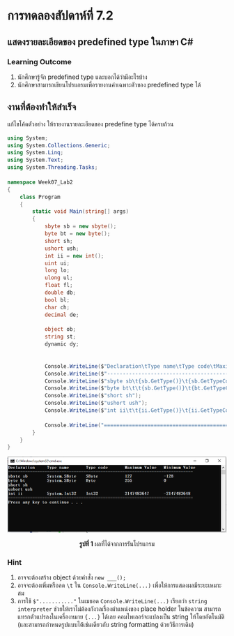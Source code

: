 # การทดลองสัปดาห์ที่ 7.2 #
## แสดงรายละเอียดของ predefined type ในภาษา C#  ##


### Learning Outcome ###
1. นักศึกษารู้จัก predefined type และบอกได้ว่ามีอะไรบ้าง
2. นักศึกษาสามารถเขียนโปรแกรมเพื่อรายงานค่าเฉพาะตัวของ predefined type ได้

## งานที่ต้องทำให้สำเร็จ ##

แก้ไขโค้ดตัวอย่าง ให้รายงานรายละเอียดของ predefine type ได้ครบถ้วน
```cs
using System;
using System.Collections.Generic;
using System.Linq;
using System.Text;
using System.Threading.Tasks;

namespace Week07_Lab2
{
    class Program
    {
        static void Main(string[] args)
        {
            sbyte sb = new sbyte();
            byte bt = new byte();
            short sh;
            ushort ush;
            int ii = new int();
            uint ui;
            long lo;
            ulong ul;
            float fl;
            double db;
            bool bl;
            char ch;
            decimal de;

            object ob;
            string st;
            dynamic dy;


            Console.WriteLine($"Declaration\tType name\tType code\tMaximum Value\tMinimum Value");
            Console.WriteLine($"----------------------------------------------------------------------------");
            Console.WriteLine($"sbyte sb\t{sb.GetType()}\t{sb.GetTypeCode()}\t\t{sbyte.MaxValue}\t\t{sbyte.MinValue}");
            Console.WriteLine($"byte bt\t\t{sb.GetType()}\t{bt.GetTypeCode()}\t\t{byte.MaxValue}\t\t{byte.MinValue}");
            Console.WriteLine($"short sh");
            Console.WriteLine($"ushort ush");
            Console.WriteLine($"int ii\t\t{ii.GetType()}\t{ii.GetTypeCode()}\t\t{int.MaxValue}\t{int.MinValue} ");
 
            Console.WriteLine("============================================================================");
        }
    }
}

```


![ผลรันโปรแกรม](./pictures/Lab2_Pic1.png)

<p align = "center"> <b>รูปที่ 1 </b> ผลที่ได้จากการรันโปรแกรม</p>

### Hint ###
1. อาจจะต้องสร้าง object ด้วยคำสั่ง `new ___();`
2. อาจจะต้องเพิ่มหรือลด `\t` ใน `Console.WriteLine(...)` เพื่อให้การแสดงผลมีระยะเหมาะสม
3. การใช้  `$"..........."` ในเมธอด `Console.WriteLine(...)` เรียกว่า `string interpreter` ช่วยให้เราไม่ต้องกังวลเรื่องตำแหน่งของ place holder ในข้อความ สามารถแทรกตัวแปรลงในเครื่องหมาย `{...}` ได้เลย คอมไพเลอร์จะแปลงเป็น string ให้โดยอัตโนมัติ  (และสามารถกำหนดรูปแบบได้้เช่นเดียวกับ string formatting ด้วยวิธีการเดิม)

